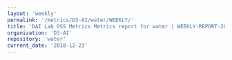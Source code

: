 ```yaml
---
layout: 'weekly'
permalink: '/metrics/D3-AI/water/WEEKLY/'
title: 'DAI Lab OSS Metrics Metrics report for water | WEEKLY-REPORT-2018-12-23'
organization: 'D3-AI'
repository: 'water'
current_date: '2018-12-23'
---
```

